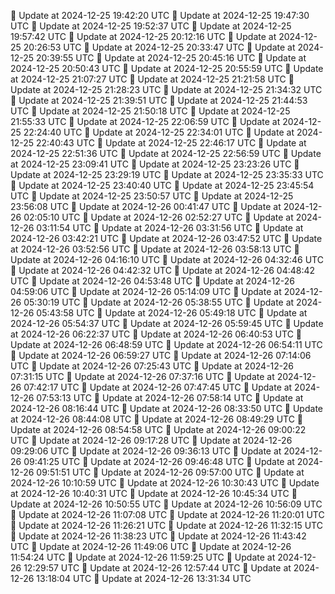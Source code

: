 🔄 Update at 2024-12-25 19:42:20 UTC
🔄 Update at 2024-12-25 19:47:30 UTC
🔄 Update at 2024-12-25 19:52:37 UTC
🔄 Update at 2024-12-25 19:57:42 UTC
🔄 Update at 2024-12-25 20:12:16 UTC
🔄 Update at 2024-12-25 20:26:53 UTC
🔄 Update at 2024-12-25 20:33:47 UTC
🔄 Update at 2024-12-25 20:39:55 UTC
🔄 Update at 2024-12-25 20:45:16 UTC
🔄 Update at 2024-12-25 20:50:43 UTC
🔄 Update at 2024-12-25 20:55:59 UTC
🔄 Update at 2024-12-25 21:07:27 UTC
🔄 Update at 2024-12-25 21:21:58 UTC
🔄 Update at 2024-12-25 21:28:23 UTC
🔄 Update at 2024-12-25 21:34:32 UTC
🔄 Update at 2024-12-25 21:39:51 UTC
🔄 Update at 2024-12-25 21:44:53 UTC
🔄 Update at 2024-12-25 21:50:18 UTC
🔄 Update at 2024-12-25 21:55:33 UTC
🔄 Update at 2024-12-25 22:06:59 UTC
🔄 Update at 2024-12-25 22:24:40 UTC
🔄 Update at 2024-12-25 22:34:01 UTC
🔄 Update at 2024-12-25 22:40:43 UTC
🔄 Update at 2024-12-25 22:46:17 UTC
🔄 Update at 2024-12-25 22:51:36 UTC
🔄 Update at 2024-12-25 22:56:59 UTC
🔄 Update at 2024-12-25 23:09:41 UTC
🔄 Update at 2024-12-25 23:23:26 UTC
🔄 Update at 2024-12-25 23:29:19 UTC
🔄 Update at 2024-12-25 23:35:33 UTC
🔄 Update at 2024-12-25 23:40:40 UTC
🔄 Update at 2024-12-25 23:45:54 UTC
🔄 Update at 2024-12-25 23:50:57 UTC
🔄 Update at 2024-12-25 23:56:08 UTC
🔄 Update at 2024-12-26 00:41:47 UTC
🔄 Update at 2024-12-26 02:05:10 UTC
🔄 Update at 2024-12-26 02:52:27 UTC
🔄 Update at 2024-12-26 03:11:54 UTC
🔄 Update at 2024-12-26 03:31:56 UTC
🔄 Update at 2024-12-26 03:42:21 UTC
🔄 Update at 2024-12-26 03:47:52 UTC
🔄 Update at 2024-12-26 03:52:56 UTC
🔄 Update at 2024-12-26 03:58:13 UTC
🔄 Update at 2024-12-26 04:16:10 UTC
🔄 Update at 2024-12-26 04:32:46 UTC
🔄 Update at 2024-12-26 04:42:32 UTC
🔄 Update at 2024-12-26 04:48:42 UTC
🔄 Update at 2024-12-26 04:53:48 UTC
🔄 Update at 2024-12-26 04:59:06 UTC
🔄 Update at 2024-12-26 05:14:09 UTC
🔄 Update at 2024-12-26 05:30:19 UTC
🔄 Update at 2024-12-26 05:38:55 UTC
🔄 Update at 2024-12-26 05:43:58 UTC
🔄 Update at 2024-12-26 05:49:18 UTC
🔄 Update at 2024-12-26 05:54:37 UTC
🔄 Update at 2024-12-26 05:59:45 UTC
🔄 Update at 2024-12-26 06:22:37 UTC
🔄 Update at 2024-12-26 06:40:53 UTC
🔄 Update at 2024-12-26 06:48:59 UTC
🔄 Update at 2024-12-26 06:54:11 UTC
🔄 Update at 2024-12-26 06:59:27 UTC
🔄 Update at 2024-12-26 07:14:06 UTC
🔄 Update at 2024-12-26 07:25:43 UTC
🔄 Update at 2024-12-26 07:31:15 UTC
🔄 Update at 2024-12-26 07:37:16 UTC
🔄 Update at 2024-12-26 07:42:17 UTC
🔄 Update at 2024-12-26 07:47:45 UTC
🔄 Update at 2024-12-26 07:53:13 UTC
🔄 Update at 2024-12-26 07:58:14 UTC
🔄 Update at 2024-12-26 08:16:44 UTC
🔄 Update at 2024-12-26 08:33:50 UTC
🔄 Update at 2024-12-26 08:44:08 UTC
🔄 Update at 2024-12-26 08:49:29 UTC
🔄 Update at 2024-12-26 08:54:58 UTC
🔄 Update at 2024-12-26 09:00:22 UTC
🔄 Update at 2024-12-26 09:17:28 UTC
🔄 Update at 2024-12-26 09:29:06 UTC
🔄 Update at 2024-12-26 09:36:13 UTC
🔄 Update at 2024-12-26 09:41:25 UTC
🔄 Update at 2024-12-26 09:46:48 UTC
🔄 Update at 2024-12-26 09:51:51 UTC
🔄 Update at 2024-12-26 09:57:00 UTC
🔄 Update at 2024-12-26 10:10:59 UTC
🔄 Update at 2024-12-26 10:30:43 UTC
🔄 Update at 2024-12-26 10:40:31 UTC
🔄 Update at 2024-12-26 10:45:34 UTC
🔄 Update at 2024-12-26 10:50:55 UTC
🔄 Update at 2024-12-26 10:56:09 UTC
🔄 Update at 2024-12-26 11:07:08 UTC
🔄 Update at 2024-12-26 11:20:01 UTC
🔄 Update at 2024-12-26 11:26:21 UTC
🔄 Update at 2024-12-26 11:32:15 UTC
🔄 Update at 2024-12-26 11:38:23 UTC
🔄 Update at 2024-12-26 11:43:42 UTC
🔄 Update at 2024-12-26 11:49:06 UTC
🔄 Update at 2024-12-26 11:54:24 UTC
🔄 Update at 2024-12-26 11:59:25 UTC
🔄 Update at 2024-12-26 12:29:57 UTC
🔄 Update at 2024-12-26 12:57:44 UTC
🔄 Update at 2024-12-26 13:18:04 UTC
🔄 Update at 2024-12-26 13:31:34 UTC
